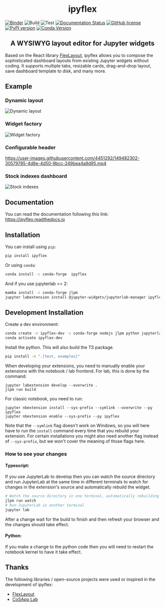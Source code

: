 <h1 align="center">ipyflex</h1>

[![Binder](https://mybinder.org/badge_logo.svg)](https://mybinder.org/v2/gh/trungleduc/ipyflex/main?urlpath=lab%2Ftree%2Fexamples) ![Build](https://github.com/trungleduc/ipyflex/actions/workflows/build.yml/badge.svg) ![Test](https://github.com/trungleduc/ipyflex/actions/workflows/ui-tests.yml/badge.svg) [![Documentation Status](https://readthedocs.org/projects/ipyflex/badge/?version=latest)](http://ipyflex.readthedocs.io/?badge=latest) [![GitHub license](https://badgen.net/github/license/trungleduc/ipyflex)](https://github.com/trungleduc/ipyflex/blob/main/LICENSE) [![PyPI version](https://badge.fury.io/py/ipyflex.svg)](https://badge.fury.io/py/ipyflex) [![Conda Version](https://img.shields.io/conda/vn/conda-forge/ipyflex.svg)](https://anaconda.org/conda-forge/ipyflex)

<h2 align="center"> A WYSIWYG layout editor for Jupyter widgets </h1>

Based on the React library [FlexLayout](https://github.com/caplin/FlexLayout), ipyflex allows you to compose the sophisticated dashboard layouts from existing Jupyter widgets without coding. It supports multiple tabs, resizable cards, drag-and-drop layout, save dashboard template to disk, and many more.

## Example

### Dynamic layout

![Dynamic layout](./docs/source/images/ipyflex.gif)

### Widget factory

![Widget factory](./docs/source/images/ipyflex-factory.gif)

### Configurable header

https://user-images.githubusercontent.com/4451292/149482302-30579785-4d8e-4d50-9bcc-249bea4a9d95.mp4

### Stock indexes dashboard

![Stock indexes](./docs/source/images/ipyflex-stock2.gif)

## Documentation

You can read the documentation following this link: https://ipyflex.readthedocs.io

## Installation

You can install using `pip`:

```bash
pip install ipyflex
```

Or using `conda`:

```bash
conda install -c conda-forge  ipyflex
```

And if you use jupyterlab <= 2:

```bash
mamba install -c conda-forge jlpm
jupyter labextension install @jupyter-widgets/jupyterlab-manager ipyflex
```

## Development Installation

Create a dev environment:

```bash
conda create -n ipyflex-dev -c conda-forge nodejs jlpm python jupyterlab
conda activate ipyflex-dev
```

Install the python. This will also build the TS package.

```bash
pip install -e ".[test, examples]"
```

When developing your extensions, you need to manually enable your extensions with the
notebook / lab frontend. For lab, this is done by the command:

```
jupyter labextension develop --overwrite .
jlpm run build
```

For classic notebook, you need to run:

```
jupyter nbextension install --sys-prefix --symlink --overwrite --py ipyflex
jupyter nbextension enable --sys-prefix --py ipyflex
```

Note that the `--symlink` flag doesn't work on Windows, so you will here have to run
the `install` command every time that you rebuild your extension. For certain installations
you might also need another flag instead of `--sys-prefix`, but we won't cover the meaning
of those flags here.

### How to see your changes

#### Typescript:

If you use JupyterLab to develop then you can watch the source directory and run JupyterLab at the same time in different
terminals to watch for changes in the extension's source and automatically rebuild the widget.

```bash
# Watch the source directory in one terminal, automatically rebuilding when needed
jlpm run watch
# Run JupyterLab in another terminal
jupyter lab
```

After a change wait for the build to finish and then refresh your browser and the changes should take effect.

#### Python:

If you make a change to the python code then you will need to restart the notebook kernel to have it take effect.

## Thanks

The following libraries / open-source projects were used or inspired in the development of ipyflex:

- [FlexLayout](https://github.com/caplin/FlexLayout)
- [CoSApp Lab](https://gitlab.com/cosapp/cosapp_lab)
